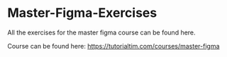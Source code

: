 # Master-Figma-Exercises
All the exercises for the master figma course can be found here.

Course can be found here:
https://tutorialtim.com/courses/master-figma
